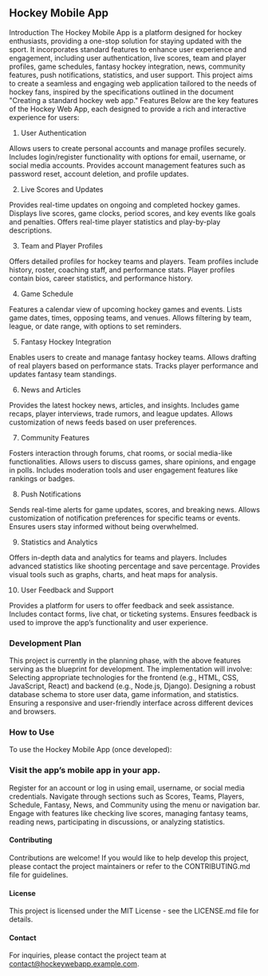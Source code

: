 ## Hockey Mobile App
Introduction
The Hockey Mobile App is a platform designed for hockey enthusiasts, providing a one-stop solution for staying updated with the sport. It incorporates standard features to enhance user experience and engagement, including user authentication, live scores, team and player profiles, game schedules, fantasy hockey integration, news, community features, push notifications, statistics, and user support. This project aims to create a seamless and engaging web application tailored to the needs of hockey fans, inspired by the specifications outlined in the document "Creating a standard hockey web app."
Features
Below are the key features of the Hockey Web App, each designed to provide a rich and interactive experience for users:
1. User Authentication

Allows users to create personal accounts and manage profiles securely.
Includes login/register functionality with options for email, username, or social media accounts.
Provides account management features such as password reset, account deletion, and profile updates.

2. Live Scores and Updates

Provides real-time updates on ongoing and completed hockey games.
Displays live scores, game clocks, period scores, and key events like goals and penalties.
Offers real-time player statistics and play-by-play descriptions.

3. Team and Player Profiles

Offers detailed profiles for hockey teams and players.
Team profiles include history, roster, coaching staff, and performance stats.
Player profiles contain bios, career statistics, and performance history.

4. Game Schedule

Features a calendar view of upcoming hockey games and events.
Lists game dates, times, opposing teams, and venues.
Allows filtering by team, league, or date range, with options to set reminders.

5. Fantasy Hockey Integration

Enables users to create and manage fantasy hockey teams.
Allows drafting of real players based on performance stats.
Tracks player performance and updates fantasy team standings.

6. News and Articles

Provides the latest hockey news, articles, and insights.
Includes game recaps, player interviews, trade rumors, and league updates.
Allows customization of news feeds based on user preferences.

7. Community Features

Fosters interaction through forums, chat rooms, or social media-like functionalities.
Allows users to discuss games, share opinions, and engage in polls.
Includes moderation tools and user engagement features like rankings or badges.

8. Push Notifications

Sends real-time alerts for game updates, scores, and breaking news.
Allows customization of notification preferences for specific teams or events.
Ensures users stay informed without being overwhelmed.

9. Statistics and Analytics

Offers in-depth data and analytics for teams and players.
Includes advanced statistics like shooting percentage and save percentage.
Provides visual tools such as graphs, charts, and heat maps for analysis.

10. User Feedback and Support

Provides a platform for users to offer feedback and seek assistance.
Includes contact forms, live chat, or ticketing systems.
Ensures feedback is used to improve the app’s functionality and user experience.

### Development Plan
This project is currently in the planning phase, with the above features serving as the blueprint for development. The implementation will involve:
<br>
Selecting appropriate technologies for the frontend (e.g., HTML, CSS, JavaScript, React) and backend (e.g., Node.js, Django).
Designing a robust database schema to store user data, game information, and statistics.
Ensuring a responsive and user-friendly interface across different devices and browsers.

### How to Use
To use the Hockey Mobile App (once developed):

### Visit the app’s mobile app in your app.
Register for an account or log in using email, username, or social media credentials.
Navigate through sections such as Scores, Teams, Players, Schedule, Fantasy, News, and Community using the menu or navigation bar.
Engage with features like checking live scores, managing fantasy teams, reading news, participating in discussions, or analyzing statistics.

#### Contributing
Contributions are welcome! If you would like to help develop this project, please contact the project maintainers or refer to the CONTRIBUTING.md file for guidelines.
#### License
This project is licensed under the MIT License - see the LICENSE.md file for details.
#### Contact
For inquiries, please contact the project team at contact@hockeywebapp.example.com.
